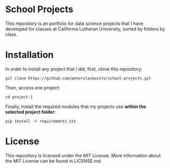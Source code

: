 # School Projects

This repository is an portfolio for data science projects that I have developed for classes at California Lutheran University, sorted by folders by class. 

# Installation

In order to install any project that I did, first, clone this repository:

```
git clone https://github.com/petervlaskovits/school-projects.git
```

Then, access one project:
```
cd project-1
```

Finally, install the required modules that my projects use **within the selected project folder**:
```
pip install -r requirements.txt
```

# License

This repository is licensed under the MIT License. More information about the MIT License can be found in LICENSE.md.